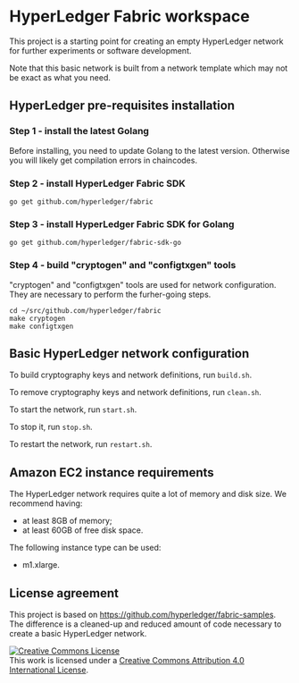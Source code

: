 # HyperLedger Fabric workspace
This project is a starting point for creating an empty HyperLedger network for further experiments or software development.

Note that this basic network is built from a network template which may not be exact as what you need.

## HyperLedger pre-requisites installation

### Step 1 - install the latest Golang
Before installing, you need to update Golang to the latest version. 
Otherwise you will likely get compilation errors in chaincodes.

### Step 2 - install HyperLedger Fabric SDK
```shell
go get github.com/hyperledger/fabric
```

### Step 3 - install HyperLedger Fabric SDK for Golang
```shell
go get github.com/hyperledger/fabric-sdk-go
```

### Step 4 - build "cryptogen" and "configtxgen" tools
"cryptogen" and "configtxgen" tools are used for network configuration. They are necessary to perform the furher-going steps.
```shell
cd ~/src/github.com/hyperledger/fabric
make cryptogen
make configtxgen
```

## Basic HyperLedger network configuration

To build cryptography keys and network definitions, run ``build.sh``.

To remove cryptography keys and network definitions, run ``clean.sh``.

To start the network, run ``start.sh``.

To stop it, run ``stop.sh``.

To restart the network, run ``restart.sh``.

## Amazon EC2 instance requirements
The HyperLedger network requires quite a lot of memory and disk size.
We recommend having:
- at least 8GB of memory;
- at least 60GB of free disk space.

The following instance type can be used:
- m1.xlarge.

## License agreement

This project is based on https://github.com/hyperledger/fabric-samples.
The difference is a cleaned-up and reduced amount of code necessary to create a basic HyperLedger network.

<a rel="license" href="http://creativecommons.org/licenses/by/4.0/"><img alt="Creative Commons License" style="border-width:0" src="https://i.creativecommons.org/l/by/4.0/88x31.png" /></a><br />This work is licensed under a <a rel="license" href="http://creativecommons.org/licenses/by/4.0/">Creative Commons Attribution 4.0 International License</a>.

